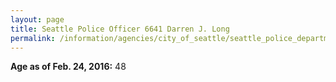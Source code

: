 ```yaml
---
layout: page
title: Seattle Police Officer 6641 Darren J. Long
permalink: /information/agencies/city_of_seattle/seattle_police_department/copbook/6641/
---
```


**Age as of Feb. 24, 2016:** 48
